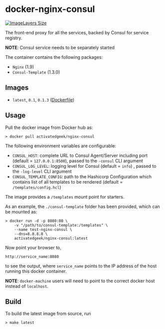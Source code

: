 # docker-nginx-consul

[![ImageLayers Size](https://img.shields.io/imagelayers/image-size/activatedgeek/nginx-consul/latest.svg)](https://hub.docker.com/r/activatedgeek/nginx-consul/)

The front-end proxy for all the services, backed by Consul for
service registry.

**NOTE**: Consul service needs to be separately started

The container contains the following packages:
* `Nginx` (1.9)
* `Consul-Template` (1.3.0)

## Images

* `latest`, `0.1`, `0.1.3` ([Dockerfile](./Dockerfile))

## Usage
Pull the docker image from Docker hub as:
```
> docker pull activatedgeek/nginx-consul
```

The following environment variables are configurable:
* `CONSUL_HOST`: complete URL to Consul Agent/Server including
port (default = `127.0.0.1:8500`), passed to the `-consul` CLI
argument
* `CONSUL_LOG_LEVEL`: logging level for Consul (default = `info`)
, passed to the `-log-level` CLI argument
* `CONSUL_TEMPLATE_CONFIG`: path to the Hashicorp Configuration
which contains list of all templates to be rendered (default =
  `/templates/config.hcl`)

The image provides a `/templates` mount point for starters.

As an example, the `./consul-template` folder has been provided,
which can be mounted as:
```
> docker run -d -p 8080:80 \
    -v "/path/to/consul-template:/templates" \
    --name test-nginx-consul \
    --dns=8.8.8.8 \
    activatedgeek/nginx-consul:latest
```

Now point your browser to,
```
http://service_name:8080
```
to see the output, where `service_name` points to the IP address
of the host running this docker container.

**NOTE**: `docker-machine` users will need to point to
the correct docker host instead of `localhost`.

## Build
To build the latest image from source, run
```
> make latest
```
